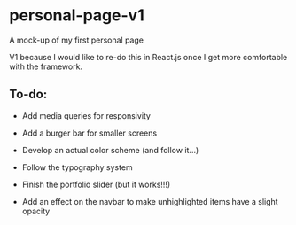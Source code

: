 # personal-page-v1
A mock-up of my first personal page

V1 because I would like to re-do this in React.js once I get more comfortable with the framework. 


## To-do:

- Add media queries for responsivity

- Add a burger bar for smaller screens

- Develop an actual color scheme (and follow it...)

- Follow the typography system

- Finish the portfolio slider (but it works!!!)

- Add an effect on the navbar to make unhighlighted items have a slight opacity
